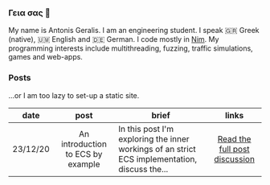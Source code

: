 ### Γεια σας 👋

My name is Antonis Geralis. I am an engineering student.
I speak 🇬🇷 Greek (native), 🇺🇲 English and 🇩🇪 German. I code mostly in [Nim](nim-lang.org/). My programming interests include multithreading, fuzzing, traffic simulations, games and web-apps.

### Posts

...or I am too lazy to set-up a static site.

| date | post | brief | links |
| :-: | :-: | --- | :-: |
| 23/12/20 | An introduction to ECS by example | In this post I'm exploring the inner workings of an strict ECS implementation, discuss the... | [Read the full post](https://github.com/planetis-m/goodluck/blob/main/docs/intro.rst) [discussion](https://forum.nim-lang.org/t/7280) |
